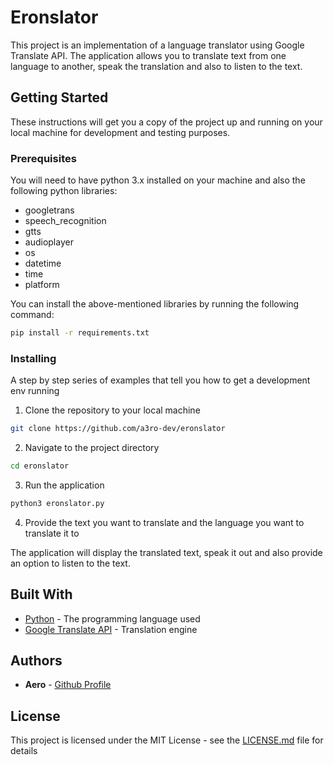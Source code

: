 # Eronslator

This project is an implementation of a language translator using Google Translate API. The application allows you to translate text from one language to another, speak the translation and also to listen to the text. 

## Getting Started

These instructions will get you a copy of the project up and running on your local machine for development and testing purposes.

### Prerequisites

You will need to have python 3.x installed on your machine and also the following python libraries:

- googletrans
- speech_recognition
- gtts
- audioplayer
- os
- datetime
- time
- platform

You can install the above-mentioned libraries by running the following command:

```bash
pip install -r requirements.txt
```


### Installing

A step by step series of examples that tell you how to get a development env running

1. Clone the repository to your local machine

```bash
git clone https://github.com/a3ro-dev/eronslator
```

2. Navigate to the project directory

```bash
cd eronslator
```

3. Run the application

```bash
python3 eronslator.py
```

4. Provide the text you want to translate and the language you want to translate it to

The application will display the translated text, speak it out and also provide an option to listen to the text.

## Built With

* [Python](https://www.python.org/) - The programming language used
* [Google Translate API](https://cloud.google.com/translate) - Translation engine

## Authors

* **Aero** - [Github Profile](https://github.com/a3ro-dev)

## License

This project is licensed under the MIT License - see the [LICENSE.md](LICENSE.md) file for details



